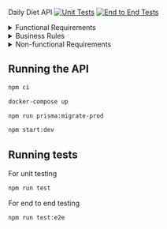 Daily Diet API
[![Unit Tests](https://github.com/rogerpoliver/daily-diet-api/actions/workflows/run-unit-tests.yml/badge.svg)](https://github.com/rogerpoliver/daily-diet-api/actions/workflows/run-unit-tests.yml)
[![End to End Tests](https://github.com/rogerpoliver/daily-diet-api/actions/workflows/run-e2e-tests.yml/badge.svg)](https://github.com/rogerpoliver/daily-diet-api/actions/workflows/run-e2e-tests.yml)
<!-- Edit this -->
<!-- ![Unit Tests badge](https://github.com/rogerpoliver/repo-name/actions/workflows/unit-tests.yml/badge.svg) -->


<details>
  <summary>Functional Requirements</summary>

- Must be possible to register;
  - ✅ Service / In-Memory Repository;
  - ✅ Controller / Prisma Repository;
- Must be possible to authenticate;
  - ✅ Service / In-Memory Repository;
  - ✅ Controller / Prisma Repository;
- Must be possible to retrieve the profile of a logged-in user;
  - ✅ Service / In-Memory Repository;
  - ✅ Controller / Prisma Repository;
- Must be possible to create a user;
  - ✅ Service / In-Memory Repository;
  - ✅ Controller / Prisma Repository;
- Must be possible to register a meal with the following details:
  - ✅ Service / In-Memory Repository;
  - ✅ Controller / Prisma Repository;
    - Name
    - Description
    - Date and Time
    - Whether it is within the diet or not
    - *Meals must be related to a user.*
- Must be possible to edit a meal, allowing all details above to be changed;
  - ✅ Service / In-Memory Repository;
  - ✍🏼 Controller / Prisma Repository;
- Must be possible to delete a meal;
  - ✅ Service / In-Memory Repository;
  - ✍🏼 Controller / Prisma Repository;
- Must be possible to list all meals of a user;
  - ✅ Service / In-Memory Repository;
  - ✍🏼 Controller / Prisma Repository;
- Must be possible to view a single meal;
  - ✅ Service / In-Memory Repository;
  - ✍🏼 Controller / Prisma Repository;
- Must be possible to retrieve the user's metrics:
  - ✅ Service / In-Memory Repository;
  - ✍🏼 Controller / Prisma Repository;
    - Total number of meals registered;
    - Total number of meals within the diet;
    - Total number of meals outside the diet;
    - Best sequence of meals within the diet;

</details>

<details>
  <summary>Business Rules</summary>
  
- ✅ User must not be able to register with a duplicate email;
- ✍🏼 The user can only view, edit, and delete the meals they created;

</details>

<details>
  <summary>Non-functional Requirements</summary>

- ✅ The user's password needs to be encrypted;
- ✅ Application data needs to be persisted in a PostgreSQL database;
- ✅ The user must be identified by a JWT (JSON Web Token);

</details>


## Running the API

```sh
npm ci
```

```sh
docker-compose up
```

```sh
npm run prisma:migrate-prod
```

```sh
npm start:dev
```

## Running tests
For unit testing
```sh
npm run test
```

For end to end testing
```sh
npm run test:e2e
```